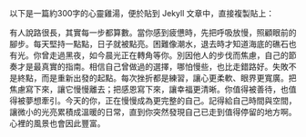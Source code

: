以下是一篇約300字的心靈雞湯，便於貼到 Jekyll 文章中，直接複製貼上：

有人說路很長，其實每一步都算數。當你感到疲憊時，先把呼吸放慢，照顧眼前的腳步。每天堅持一點點，日子就被點亮。困難像潮水，退去時才知道海底的礁石也有光。你曾走過黑夜，如今晨光正在轉角等你。別因他人的步伐而焦慮，自己的節奏才是最真實的指南。相信自己曾做過的選擇，哪怕慢些，也比走錯路好。失敗不是終點，而是重新出發的起點。每次挫折都是練習，讓心更柔軟、眼界更寬廣。把焦慮寫下來，讓它慢慢離去；把感恩寫下來，讓幸福更清晰。你值得被善待，也值得被夢想牽引。今天的你，正在慢慢成為更完整的自己。記得給自己時間與空間，讓微小的光亮累積成溫暖的日常，直到你突然發現自己已走到值得停留的地方啊。心裡的風景也會因此豐富。
